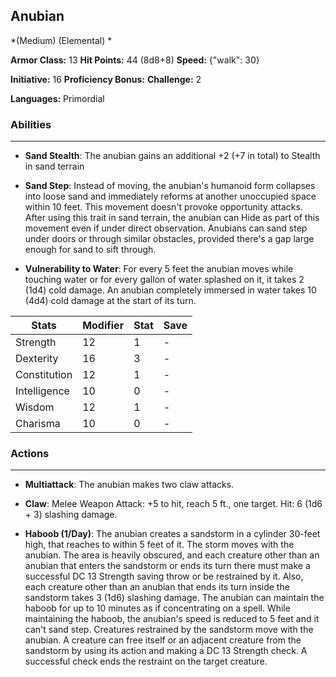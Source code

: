 ## Anubian
*(Medium) (Elemental) *

**Armor Class:** 13
**Hit Points:** 44 (8d8+8)
**Speed:** {"walk": 30}

**Initiative:** 16
**Proficiency Bonus:**
**Challenge:** 2

**Languages:** Primordial

### Abilities
 --- 
- **Sand Stealth**: The anubian gains an additional +2 (+7 in total) to Stealth in sand terrain

- **Sand Step**: Instead of moving, the anubian's humanoid form collapses into loose sand and immediately reforms at another unoccupied space within 10 feet. This movement doesn't provoke opportunity attacks. After using this trait in sand terrain, the anubian can Hide as part of this movement even if under direct observation. Anubians can sand step under doors or through similar obstacles, provided there's a gap large enough for sand to sift through.

- **Vulnerability to Water**: For every 5 feet the anubian moves while touching water or for every gallon of water splashed on it, it takes 2 (1d4) cold damage. An anubian completely immersed in water takes 10 (4d4) cold damage at the start of its turn.



| Stats | Modifier | Stat | Save
| ---- | ---- | ---- | ---- |
| Strength | 12 | 1 | - |
| Dexterity | 16 | 3 | - |
| Constitution | 12 | 1 | - |
| Intelligence | 10 | 0 | - |
| Wisdom | 12 | 1 | - |
| Charisma | 10 | 0 | - |

### Actions
 --- 
- **Multiattack**: The anubian makes two claw attacks.

- **Claw**: Melee Weapon Attack: +5 to hit, reach 5 ft., one target. Hit: 6 (1d6 + 3) slashing damage.

- **Haboob (1/Day)**: The anubian creates a sandstorm in a cylinder 30-feet high, that reaches to within 5 feet of it. The storm moves with the anubian. The area is heavily obscured, and each creature other than an anubian that enters the sandstorm or ends its turn there must make a successful DC 13 Strength saving throw or be restrained by it. Also, each creature other than an anubian that ends its turn inside the sandstorm takes 3 (1d6) slashing damage. The anubian can maintain the haboob for up to 10 minutes as if concentrating on a spell. While maintaining the haboob, the anubian's speed is reduced to 5 feet and it can't sand step. Creatures restrained by the sandstorm move with the anubian. A creature can free itself or an adjacent creature from the sandstorm by using its action and making a DC 13 Strength check. A successful check ends the restraint on the target creature.

